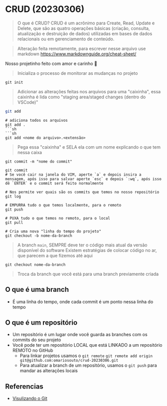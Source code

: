 # CRUD (20230306)
> O que é CRUD? CRUD é um acrônimo para Create, Read, Update e Delete, que são as quatro operações básicas (criação, consulta, atualização e destruição de dados) utilizadas em bases de dados relacionais ou em gerenciamento de conteúdo.

> Alteração feita remotamente, para escrever nesse arquivo use markdown https://www.markdownguide.org/cheat-sheet/

Nosso projetinho feito com amor e carinho 💜

> Inicializa o processo de monitorar as mudanças no projeto
```
git init
```

> Adicionar as alterações feitas nos arquivos para uma "caixinha", essa caixinha é lida como "staging area/staged changes (dentro do VSCode)"
```sh
git add
```
```
# adiciona todos os arquivos
git add .
```sh
```sh
git add <nome do arquivo>.<extensão>
```

> Pega essa "caixinha" e SELA ela com um nome explicando o que tem nessa caixa
```
git commit -m "nome do commit"
```
```
git commit
# Se você cair na janela do VIM, aperte `a` e depois insira a mensagem, após isso para salvar aperte `esc` e depois `:wq`, após isso dê `ENTER` e o commit será feito normalmente
```

```
# Nos permite ver quais são os commits que temos no nosso repositório
git log
```

```
# EMPURRA tudo o que temos localmente, para o remoto
git push
```

```
# PUXA tudo o que temos no remoto, para o local
git pull
```

```
# Cria uma nova "linha do tempo do projeto"
git checkout -b nome-da-branch
```
> A branch `main`, SEMPRE deve ter o código mais atual da versão disponível do software
> Existem estratégias de colocar código no ar, que parecem a que fizemos até aqui

```
git checkout nome-da-branch
```
> Troca da branch que você está para uma branch previamente criada

## O que é uma branch
- É uma linha do tempo, onde cada commit é um ponto nessa linha do tempo

## O que é um repositório
- Um repositório é um lugar onde você guarda as branches com os commits do seu projeto
- Você pode ter um repositório LOCAL que está LINKADO a um repositório REMOTO no GitHub
  - Para linkar projetos usamos o `git remote` `git remote add origin git@github.com:omariosouto/crud-20230306.git`
  - Para atualizar a branch de um repositório, usamos o `git push` para mandar as alterações locais


## Referencias
- [Visulizando o Git](https://git-school.github.io/visualizing-git/)
